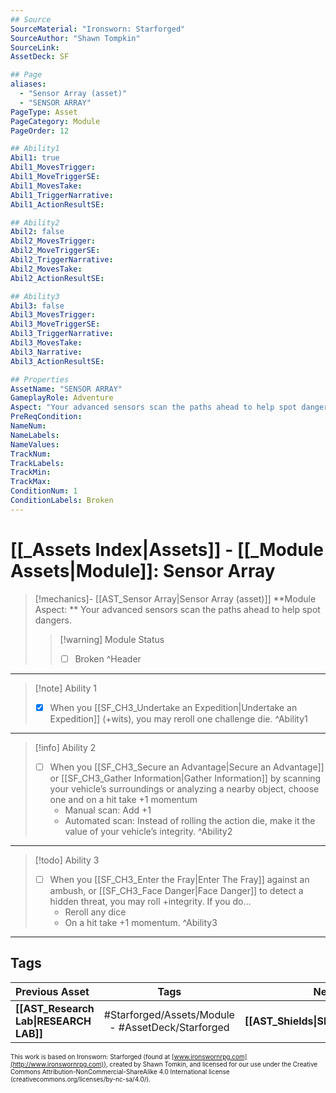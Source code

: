 ```yaml
---
## Source
SourceMaterial: "Ironsworn: Starforged"
SourceAuthor: "Shawn Tompkin"
SourceLink: 
AssetDeck: SF

## Page
aliases:
  - "Sensor Array (asset)"
  - "SENSOR ARRAY"
PageType: Asset
PageCategory: Module
PageOrder: 12

## Ability1
Abil1: true
Abil1_MovesTrigger:
Abil1_MoveTriggerSE:
Abil1_MovesTake:
Abil1_TriggerNarrative:
Abil1_ActionResultSE:

## Ability2
Abil2: false
Abil2_MovesTrigger:
Abil2_MoveTriggerSE:
Abil2_TriggerNarrative:
Abil2_MovesTake:
Abil2_ActionResultSE:

## Ability3
Abil3: false
Abil3_MovesTrigger:
Abil3_MoveTriggerSE:
Abil3_TriggerNarrative:
Abil3_MovesTake:
Abil3_Narrative:
Abil3_ActionResultSE:

## Properties
AssetName: "SENSOR ARRAY"
GameplayRole: Adventure
Aspect: "Your advanced sensors scan the paths ahead to help spot dangers."
PreReqCondition: 
NameNum:
NameLabels:
NameValues:
TrackNum:
TrackLabels:
TrackMin:
TrackMax:
ConditionNum: 1
ConditionLabels: Broken
---
```

# [[_Assets Index|Assets]] - [[_Module Assets|Module]]: Sensor Array
> [!mechanics]- [[AST_Sensor Array|Sensor Array (asset)]]
> **Module Aspect: ** Your advanced sensors scan the paths ahead to help spot dangers.
> > [!warning] Module Status
> > - [ ] Broken ^Header
___
> [!note] Ability 1
> - [x]  When you [[SF_CH3_Undertake an Expedition|Undertake an Expedition]] (+wits), you may reroll one challenge die. ^Ability1
___
> [!info] Ability 2
> - [ ] When you [[SF_CH3_Secure an Advantage|Secure an Advantage]] or [[SF_CH3_Gather Information|Gather Information]] by scanning your vehicle’s surroundings or analyzing a nearby object, choose one and on a hit take +1 momentum
> 	- Manual scan: Add +1 
> 	- Automated scan: Instead of rolling the action die, make it the value of your vehicle’s integrity. ^Ability2
___
> [!todo] Ability 3
> - [ ] When you [[SF_CH3_Enter the Fray|Enter The Fray]] against an ambush, or [[SF_CH3_Face Danger|Face Danger]] to detect a hidden threat, you may roll +integrity. If you do...
> 	- Reroll any dice
> 	- On a hit take +1 momentum. ^Ability3
___

## Tags
| Previous Asset | Tags | Next Asset |
| :--- | :---: | ---: |
| **[[AST_Research Lab\|RESEARCH LAB]]** | #Starforged/Assets/Module - #AssetDeck/Starforged | **[[AST_Shields\|SHIELDS]]** |

<font size=-2>This work is based on Ironsworn: Starforged (found at [www.ironswornrpg.com](http://www.ironswornrpg.com)), created by Shawn Tomkin, and licensed for our use under the Creative Commons Attribution-NonCommercial-ShareAlike 4.0 International license  (creativecommons.org/licenses/by-nc-sa/4.0/).</font>